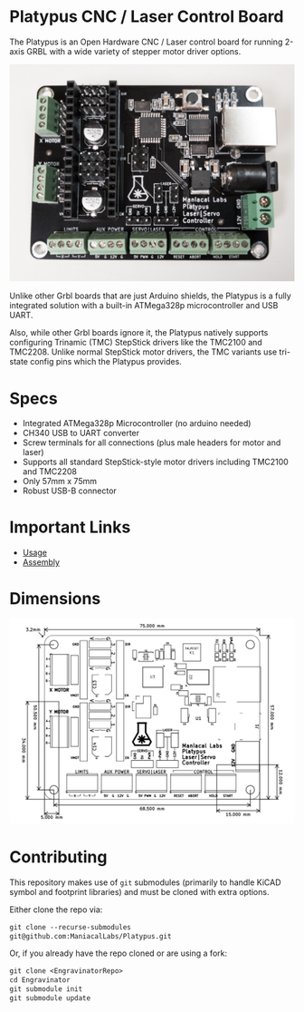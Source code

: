 # Platypus CNC / Laser Control Board

The Platypus is an Open Hardware CNC / Laser control board for running 2-axis GRBL with a wide variety of stepper motor driver options.

![Platypus Controller Board](docs/img/front.jpg)

Unlike other Grbl boards that are just Arduino shields, the Platypus is a fully integrated solution with a built-in ATMega328p microcontroller and USB UART. 

Also, while other Grbl boards ignore it, the Platypus natively supports configuring Trinamic (TMC) StepStick drivers like the TMC2100 and TMC2208. Unlike normal StepStick motor drivers, the TMC variants use tri-state config pins which the Platypus provides.

# Specs

- Integrated ATMega328p Microcontroller (no arduino needed)
- CH340 USB to UART converter
- Screw terminals for all connections (plus male headers for motor and laser)
- Supports all standard StepStick-style motor drivers including TMC2100 and TMC2208
- Only 57mm x 75mm
- Robust USB-B connector

# Important Links

- [Usage](docs/Usage.md)
- [Assembly](docs/Assembly.md)

# Dimensions

![Dimensions](docs/img/dimensions.png)

# Contributing

This repository makes use of `git` submodules (primarily to handle KiCAD symbol and footprint libraries) and must be cloned with extra options.

Either clone the repo via:

```
git clone --recurse-submodules git@github.com:ManiacalLabs/Platypus.git
```

Or, if you already have the repo cloned or are using a fork:

```
git clone <EngravinatorRepo>
cd Engravinator
git submodule init
git submodule update
```

